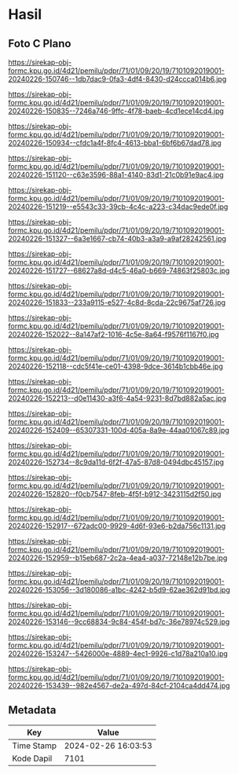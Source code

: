# Hasil

## Foto C Plano

https://sirekap-obj-formc.kpu.go.id/4d21/pemilu/pdpr/71/01/09/20/19/7101092019001-20240226-150746--1db7dac9-0fa3-4df4-8430-d24ccca014b6.jpg

https://sirekap-obj-formc.kpu.go.id/4d21/pemilu/pdpr/71/01/09/20/19/7101092019001-20240226-150835--7246a746-9ffc-4f78-baeb-4cd1ece14cd4.jpg

https://sirekap-obj-formc.kpu.go.id/4d21/pemilu/pdpr/71/01/09/20/19/7101092019001-20240226-150934--cfdc1a4f-8fc4-4613-bba1-6bf6b67dad78.jpg

https://sirekap-obj-formc.kpu.go.id/4d21/pemilu/pdpr/71/01/09/20/19/7101092019001-20240226-151120--c63e3596-88a1-4140-83d1-21c0b91e9ac4.jpg

https://sirekap-obj-formc.kpu.go.id/4d21/pemilu/pdpr/71/01/09/20/19/7101092019001-20240226-151219--e5543c33-39cb-4c4c-a223-c34dac9ede0f.jpg

https://sirekap-obj-formc.kpu.go.id/4d21/pemilu/pdpr/71/01/09/20/19/7101092019001-20240226-151327--6a3e1667-cb74-40b3-a3a9-a9af28242561.jpg

https://sirekap-obj-formc.kpu.go.id/4d21/pemilu/pdpr/71/01/09/20/19/7101092019001-20240226-151727--68627a8d-d4c5-46a0-b669-74863f25803c.jpg

https://sirekap-obj-formc.kpu.go.id/4d21/pemilu/pdpr/71/01/09/20/19/7101092019001-20240226-151833--233a9115-e527-4c8d-8cda-22c9675af726.jpg

https://sirekap-obj-formc.kpu.go.id/4d21/pemilu/pdpr/71/01/09/20/19/7101092019001-20240226-152022--8a147af2-1016-4c5e-8a64-f9576f1167f0.jpg

https://sirekap-obj-formc.kpu.go.id/4d21/pemilu/pdpr/71/01/09/20/19/7101092019001-20240226-152118--cdc5f41e-ce01-4398-9dce-3614b1cbb46e.jpg

https://sirekap-obj-formc.kpu.go.id/4d21/pemilu/pdpr/71/01/09/20/19/7101092019001-20240226-152213--d0e11430-a3f6-4a54-9231-8d7bd882a5ac.jpg

https://sirekap-obj-formc.kpu.go.id/4d21/pemilu/pdpr/71/01/09/20/19/7101092019001-20240226-152409--65307331-100d-405a-8a9e-44aa01067c89.jpg

https://sirekap-obj-formc.kpu.go.id/4d21/pemilu/pdpr/71/01/09/20/19/7101092019001-20240226-152734--8c9da11d-6f2f-47a5-87d8-0494dbc45157.jpg

https://sirekap-obj-formc.kpu.go.id/4d21/pemilu/pdpr/71/01/09/20/19/7101092019001-20240226-152820--f0cb7547-8feb-4f5f-b912-3423115d2f50.jpg

https://sirekap-obj-formc.kpu.go.id/4d21/pemilu/pdpr/71/01/09/20/19/7101092019001-20240226-152917--672adc00-9929-4d6f-93e6-b2da756c1131.jpg

https://sirekap-obj-formc.kpu.go.id/4d21/pemilu/pdpr/71/01/09/20/19/7101092019001-20240226-152959--b15eb687-2c2a-4ea4-a037-72148e12b7be.jpg

https://sirekap-obj-formc.kpu.go.id/4d21/pemilu/pdpr/71/01/09/20/19/7101092019001-20240226-153056--3d180086-a1bc-4242-b5d9-62ae362d91bd.jpg

https://sirekap-obj-formc.kpu.go.id/4d21/pemilu/pdpr/71/01/09/20/19/7101092019001-20240226-153146--9cc68834-9c84-454f-bd7c-36e78974c529.jpg

https://sirekap-obj-formc.kpu.go.id/4d21/pemilu/pdpr/71/01/09/20/19/7101092019001-20240226-153247--5426000e-4889-4ec1-9926-c1d78a210a10.jpg

https://sirekap-obj-formc.kpu.go.id/4d21/pemilu/pdpr/71/01/09/20/19/7101092019001-20240226-153439--982e4567-de2a-497d-84cf-2104ca4dd474.jpg


## Metadata

| Key        | Value               |
| ---------- | ------------------- |
| Time Stamp | 2024-02-26 16:03:53 |
| Kode Dapil | 7101                |



